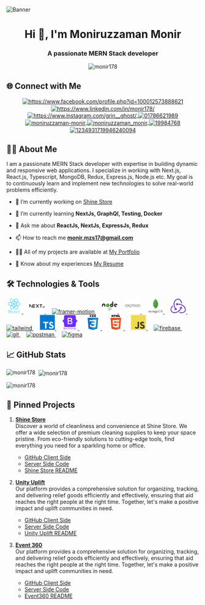 <img src="https://media.licdn.com/dms/image/v2/D5616AQEAjV2OA4vo2w/profile-displaybackgroundimage-shrink_350_1400/profile-displaybackgroundimage-shrink_350_1400/0/1726509312531?e=1732147200&v=beta&t=gyX_vS_4o1GyR2ndfBYhZznK9Sk6L7I17KTWq175UEE" alt="Banner" />

<h1 align="center">Hi 👋, I'm Moniruzzaman Monir</h1>
<h3 align="center">A passionate MERN Stack developer</h3>

<p align="center"> 
  <img src="https://komarev.com/ghpvc/?username=monir178&label=Profile%20views&color=0e75b6&style=flat" alt="monir178" /> 
</p>




## 🌐 Connect with Me
<p align="center">
  <a href="https://www.facebook.com/profile.php?id=100012573888621" target="blank">
    <img align="center" src="https://raw.githubusercontent.com/rahuldkjain/github-profile-readme-generator/master/src/images/icons/Social/facebook.svg" alt="https://www.facebook.com/profile.php?id=100012573888621" height="30" width="40" />
  </a>
   <a href="https://linkedin.com/in/https://www.linkedin.com/in/moniruzzaman-monir-52a282245/" target="blank">
    <img align="center" src="https://raw.githubusercontent.com/rahuldkjain/github-profile-readme-generator/master/src/images/icons/Social/linked-in-alt.svg" alt="https://www.linkedin.com/in/monir178/" height="30" width="40" />
  </a>
  <a href="https://www.instagram.com/grin__ghost/" target="blank">
    <img align="center" src="https://raw.githubusercontent.com/rahuldkjain/github-profile-readme-generator/master/src/images/icons/Social/instagram.svg" alt="https://www.instagram.com/grin__ghost/" height="30" width="40" />
  </a>
  <a href="https://wa.me/+8801786621989" target="blank">
    <img align="center" src="https://raw.githubusercontent.com/rahuldkjain/github-profile-readme-generator/master/src/images/icons/Social/whatsapp.svg" alt="01786621989" height="30" width="40" />
  </a>
  <a href="https://codepen.io/moniruzzaman-monir" target="blank">
    <img align="center" src="https://raw.githubusercontent.com/rahuldkjain/github-profile-readme-generator/master/src/images/icons/Social/codepen.svg" alt="moniruzzaman-monir" height="30" width="40" />
  </a>
  <a href="https://dev.to/moniruzzaman_monir" target="blank">
    <img align="center" src="https://raw.githubusercontent.com/rahuldkjain/github-profile-readme-generator/master/src/images/icons/Social/devto.svg" alt="moniruzzaman_monir" height="30" width="40" />
  </a>
 
  <a href="https://stackoverflow.com/users/19984768" target="blank">
    <img align="center" src="https://raw.githubusercontent.com/rahuldkjain/github-profile-readme-generator/master/src/images/icons/Social/stack-overflow.svg" alt="19984768" height="30" width="40" />
  </a>
  
<a href="https://discord.gg/moniruzzamanmonir1" target="_blank">
  <img align="center" src="https://raw.githubusercontent.com/rahuldkjain/github-profile-readme-generator/master/src/images/icons/Social/discord.svg" alt="1234931719946240094" height="30" width="40" />
</a>
</p>



## 👨‍💻 About Me
I am a passionate MERN Stack developer with expertise in building dynamic and responsive web applications. I specialize in working with Next.js, React.js, Typescript, MongoDB, Redux, Express.js, Node.js etc. My goal is to continuously learn and implement new technologies to solve real-world problems efficiently.

- 🔭 I’m currently working on [Shine Store](https://shine-store-seven.vercel.app/)

- 🌱 I’m currently learning **NextJs, GraphQl, Testing, Docker**

- 💬 Ask me about **ReactJs, NextJs, ExpressJs, Redux**

- 📫 How to reach me **monir.mzs17@gmail.com**

- 👨‍💻 All of my projects are available at [My Portfolio](https://site-monir.vercel.app/)

- 📄 Know about my experiences [My Resume](https://drive.google.com/file/d/1r93M8QGb7pM9LzPDFS7X3aDJ8GCawXT9/view?usp=sharing)

## 🛠️ Technologies & Tools
<p align="left">
  <a href="https://reactjs.org/" target="_blank" rel="noreferrer">
    <img src="https://raw.githubusercontent.com/devicons/devicon/master/icons/react/react-original-wordmark.svg" alt="react" width="40" height="40"/>
  </a>&nbsp;&nbsp;&nbsp;

  
  <a href="https://nextjs.org/" target="_blank" rel="noreferrer">
    <img src="https://raw.githubusercontent.com/devicons/devicon/master/icons/nextjs/nextjs-original-wordmark.svg" alt="nextjs" width="40" height="40"/>
  </a>&nbsp;&nbsp;&nbsp;

  
  <a href="https://framer.com/motion/" target="_blank" rel="noreferrer">
    <img src="https://www.vectorlogo.zone/logos/framer/framer-icon.svg" alt="framer-motion" width="40" height="40"/>
  </a>&nbsp;&nbsp;&nbsp;

  
  <a href="https://nodejs.org" target="_blank" rel="noreferrer">
    <img src="https://raw.githubusercontent.com/devicons/devicon/master/icons/nodejs/nodejs-original-wordmark.svg" alt="nodejs" width="40" height="40"/>
  </a>&nbsp;&nbsp;&nbsp;

  
  <a href="https://expressjs.com" target="_blank" rel="noreferrer">
    <img src="https://raw.githubusercontent.com/devicons/devicon/master/icons/express/express-original-wordmark.svg" alt="express" width="40" height="40"/>
  </a>&nbsp;&nbsp;&nbsp;

  
  <a href="https://www.mongodb.com/" target="_blank" rel="noreferrer">
    <img src="https://raw.githubusercontent.com/devicons/devicon/master/icons/mongodb/mongodb-original-wordmark.svg" alt="mongodb" width="40" height="40"/>
  </a>&nbsp;&nbsp;&nbsp;

  
  <a href="https://redux.js.org" target="_blank" rel="noreferrer">
    <img src="https://raw.githubusercontent.com/devicons/devicon/master/icons/redux/redux-original.svg" alt="redux" width="40" height="40"/>
  </a>&nbsp;&nbsp;&nbsp;

  
  <a href="https://tailwindcss.com/" target="_blank" rel="noreferrer">
    <img src="https://www.vectorlogo.zone/logos/tailwindcss/tailwindcss-icon.svg" alt="tailwind" width="40" height="40"/>
  </a>&nbsp;&nbsp;&nbsp;

  
  <a href="https://www.typescriptlang.org/" target="_blank" rel="noreferrer">
    <img src="https://raw.githubusercontent.com/devicons/devicon/master/icons/typescript/typescript-original.svg" alt="typescript" width="40" height="40"/>
  </a>&nbsp;&nbsp;&nbsp;

  
  <a href="https://getbootstrap.com" target="_blank" rel="noreferrer">
    <img src="https://raw.githubusercontent.com/devicons/devicon/master/icons/bootstrap/bootstrap-plain-wordmark.svg" alt="bootstrap" width="40" height="40"/>
  </a>&nbsp;&nbsp;&nbsp;

  
  <a href="https://www.w3schools.com/css/" target="_blank" rel="noreferrer">
    <img src="https://raw.githubusercontent.com/devicons/devicon/master/icons/css3/css3-original-wordmark.svg" alt="css3" width="40" height="40"/>
  </a>&nbsp;&nbsp;&nbsp;

  
  <a href="https://www.w3.org/html/" target="_blank" rel="noreferrer">
    <img src="https://raw.githubusercontent.com/devicons/devicon/master/icons/html5/html5-original-wordmark.svg" alt="html5" width="40" height="40"/>
  </a>&nbsp;&nbsp;&nbsp;

  
  <a href="https://developer.mozilla.org/en-US/docs/Web/JavaScript" target="_blank" rel="noreferrer">
    <img src="https://raw.githubusercontent.com/devicons/devicon/master/icons/javascript/javascript-original.svg" alt="javascript" width="40" height="40"/>
  </a>&nbsp;&nbsp;&nbsp;

  
  <a href="https://firebase.google.com/" target="_blank" rel="noreferrer">
    <img src="https://www.vectorlogo.zone/logos/firebase/firebase-icon.svg" alt="firebase" width="40" height="40"/>
  </a>&nbsp;&nbsp;&nbsp;

  
  <a href="https://git-scm.com/" target="_blank" rel="noreferrer">
    <img src="https://www.vectorlogo.zone/logos/git-scm/git-scm-icon.svg" alt="git" width="40" height="40"/>
  </a>&nbsp;&nbsp;&nbsp;

  
  <a href="https://postman.com" target="_blank" rel="noreferrer">
    <img src="https://www.vectorlogo.zone/logos/getpostman/getpostman-icon.svg" alt="postman" width="40" height="40"/>
  </a>&nbsp;&nbsp;&nbsp;

  
  <a href="https://www.figma.com/" target="_blank" rel="noreferrer">
    <img src="https://www.vectorlogo.zone/logos/figma/figma-icon.svg" alt="figma" width="40" height="40"/>
  </a>
</p>

## 📈 GitHub Stats
<p>
  <img align="left" src="https://github-readme-stats.vercel.app/api/top-langs?username=monir178&show_icons=true&locale=en&layout=compact" alt="monir178" />
</p>

<p>&nbsp;
  <img align="center" src="https://github-readme-stats.vercel.app/api?username=monir178&show_icons=true&locale=en" alt="monir178" />
</p>

<p>
  <img align="center" src="https://github-readme-streak-stats.herokuapp.com/?user=monir178&" alt="monir178" />
</p>


## 📌 Pinned Projects
1. **[Shine Store](https://shine-store-seven.vercel.app/)**  
 Discover a world of cleanliness and convenience at Shine Store. We offer a wide selection of premium cleaning supplies to keep your space pristine. From eco-friendly solutions to cutting-edge tools, find everything you need for a sparkling home or office.
   - [GitHub Client Side](https://github.com/monir178/shine-store-client)
   - [Server Side Code](https://github.com/monir178/shine-store-server)
   - [Shine Store README](https://github.com/monir178/shine-store-client/blob/main/README.md)

2. **[Unity Uplift](https://unity-uplift-client.vercel.app/)**  
Our platform provides a comprehensive solution for organizing, tracking, and delivering relief goods efficiently and effectively, ensuring that aid reaches the right people at the right time. Together, let's make a positive impact and uplift communities in need.
   - [GitHub Client Side](https://github.com/monir178/unity-uplift-client)
   - [Server Side Code](https://github.com/monir178/unity-uplift-server)
   - [Unity Uplift README](https://github.com/monir178/unity-uplift-client/blob/main/README.md)
     
2. **[Event 360](https://event360-iota.vercel.app/)**  
Our platform provides a comprehensive solution for organizing, tracking, and delivering relief goods efficiently and effectively, ensuring that aid reaches the right people at the right time. Together, let's make a positive impact and uplift communities in need.
   - [GitHub Client Side](https://github.com/monir178/event-360-client)
   - [Server Side Code](https://github.com/monir178/event-360-server)
   - [Event360 README](https://github.com/monir178/event-360-client/blob/main/README.md)






